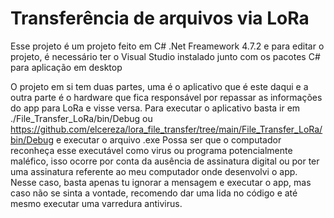 <h1>Transferência de arquivos via LoRa</h1>
  
Esse projeto é um projeto feito em C# .Net Freamework 4.7.2 e para editar o projeto, é necessário ter o Visual Studio instalado junto com os pacotes C# para aplicação em desktop

O projeto em si tem duas partes, uma é o aplicativo que é este daqui e a outra parte é o hardware que fica responsável por repassar as informações do app para LoRa e visse versa.
Para executar o aplicativo basta ir em ./File_Transfer_LoRa/bin/Debug ou https://github.com/elcereza/lora_file_transfer/tree/main/File_Transfer_LoRa/bin/Debug e executar o arquivo .exe
Possa ser que o computador reconheça esse executável como virus ou programa potencialmente maléfico, isso ocorre por conta da ausência de assinatura digital ou por ter uma assinatura
referente ao meu computador onde desenvolvi o app. Nesse caso, basta apenas tu ignorar a mensagem e executar o app, mas caso não se sinta a vontade, recomendo dar uma lida no código
e até mesmo executar uma varredura antivirus.
